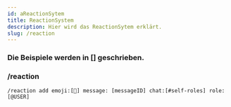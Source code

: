 ```yaml
---
id: aReactionSytem
title: ReactionSystem
description: Hier wird das ReactionSytem erklärt.
slug: /reaction
---
```



<h3> Die Beispiele werden in [] geschrieben.</h3>


### /reaction

```
/reaction add emoji:[🎉] message: [messageID] chat:[#self-roles] role: [@USER] 

```

